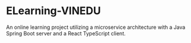 # ELearning-VINEDU
An online learning project utilizing a microservice architecture with a Java Spring Boot server and a React TypeScript client.
